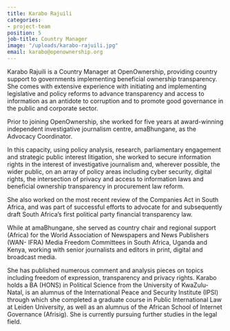 ```yaml
---
title: Karabo Rajuili
categories:
- project-team
position: 5
job-title: Country Manager
image: "/uploads/karabo-rajuili.jpg"
email: karabo@openownership.org
---
```


Karabo Rajuili is a Country Manager at OpenOwnership, providing country
support to governments implementing beneficial ownership transparency.
She comes with extensive experience with initiating and implementing
legislative and policy reforms to advance transparency and access to
information as an antidote to corruption and to promote good governance in the
public and corporate sector.

Prior to joining OpenOwnership, she worked for five years at award-winning
independent investigative journalism centre, amaBhungane, as the Advocacy
Coordinator.

In this capacity, using policy analysis, research, parliamentary engagement
and strategic public interest litigation, she worked to secure information rights
in the interest of investigative journalism and, wherever possible, the wider
public, on an array of policy areas including cyber security, digital rights,
the intersection of privacy and access to information laws and beneficial
ownership transparency in procurement law reform.

She also worked on the most recent review of the Companies Act in South
Africa, and was part of successful efforts to advocate for and subsequently
draft South Africa’s first political party financial transparency law.

While at amaBhungane, she served as country chair and regional support
(Africa) for the World Association of Newspapers and News Publishers (WAN-
IFRA) Media Freedom Committees in South Africa, Uganda and Kenya,
working with senior journalists and editors in print, digital and broadcast
media.

She has published numerous comment and analysis pieces on topics
including freedom of expression, transparency and privacy rights.
Karabo holds a BA (HONS) in Political Science from the University of
KwaZulu-Natal, is an alumnus of the International Peace and Security Institute
(IPSI) through which she completed a graduate course in Public International
Law at Leiden University, as well as an alumnus of the African School of
Internet Governance (Afrisig). She is currently pursuing further studies in the
legal field.
